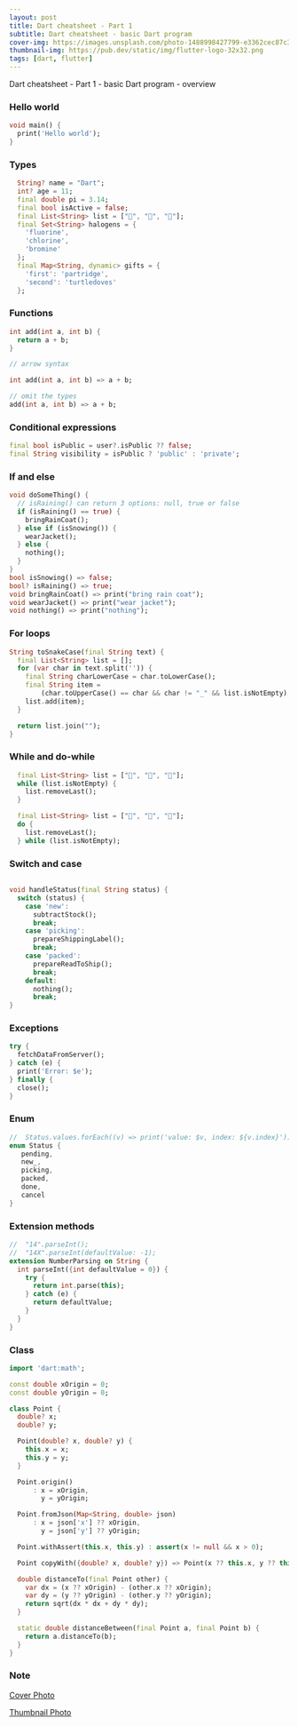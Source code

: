 ```yaml
---
layout: post
title: Dart cheatsheet - Part 1
subtitle: Dart cheatsheet - basic Dart program
cover-img: https://images.unsplash.com/photo-1488998427799-e3362cec87c3
thumbnail-img: https://pub.dev/static/img/flutter-logo-32x32.png
tags: [dart, flutter]
---
```


Dart cheatsheet - Part 1 - basic Dart program - overview

### Hello world

```dart
void main() {
  print('Hello world');
}
```

### Types

```dart
  String? name = "Dart";
  int? age = 11;
  final double pi = 3.14;
  final bool isActive = false;
  final List<String> list = ["🌾", "💐", "🌹"];
  final Set<String> halogens = {
    'fluorine',
    'chlorine',
    'bromine'
  };
  final Map<String, dynamic> gifts = {
    'first': 'partridge',
    'second': 'turtledoves'
  };
```

### Functions

```dart
int add(int a, int b) {
  return a + b;
}

// arrow syntax

int add(int a, int b) => a + b;

// omit the types
add(int a, int b) => a + b;
```

### Conditional expressions

```dart
final bool isPublic = user?.isPublic ?? false;
final String visibility = isPublic ? 'public' : 'private';
```

### If and else

```dart
void doSomeThing() {
  // isRaining() can return 3 options: null, true or false
  if (isRaining() == true) {
    bringRainCoat();
  } else if (isSnowing()) {
    wearJacket();
  } else {
    nothing();
  }
}
bool isSnowing() => false;
bool? isRaining() => true;
void bringRainCoat() => print("bring rain coat");
void wearJacket() => print("wear jacket");
void nothing() => print("nothing");

```

### For loops

```dart
String toSnakeCase(final String text) {
  final List<String> list = [];
  for (var char in text.split('')) {
    final String charLowerCase = char.toLowerCase();
    final String item =
        (char.toUpperCase() == char && char != "_" && list.isNotEmpty) ? "_$charLowerCase" : charLowerCase;
    list.add(item);
  }

  return list.join("");
}
```

### While and do-while

```dart
  final List<String> list = ["🌾", "💐", "🌹"];
  while (list.isNotEmpty) {
    list.removeLast();
  }
```

```dart
  final List<String> list = ["🌾", "💐", "🌹"];
  do {
    list.removeLast();
  } while (list.isNotEmpty);
```

### Switch and case

```dart

void handleStatus(final String status) {
  switch (status) {
    case 'new':
      subtractStock();
      break;
    case 'picking':
      prepareShippingLabel();
      break;
    case 'packed':
      prepareReadToShip();
      break;
    default:
      nothing();
      break;
}

```

### Exceptions

```dart
try {
  fetchDataFromServer();
} catch (e) {
  print('Error: $e');
} finally {
  close();
}

```

### Enum

```dart
//  Status.values.forEach((v) => print('value: $v, index: ${v.index}'));
enum Status {
   pending,
   new_,
   picking,
   packed,
   done,
   cancel
}
```

### Extension methods

```dart
//  "14".parseInt();
//  "14X".parseInt(defaultValue: -1);
extension NumberParsing on String {
  int parseInt({int defaultValue = 0}) {
    try {
      return int.parse(this);
    } catch (e) {
      return defaultValue;
    }
  }
}
```

### Class

```dart
import 'dart:math';

const double xOrigin = 0;
const double yOrigin = 0;

class Point {
  double? x;
  double? y;

  Point(double? x, double? y) {
    this.x = x;
    this.y = y;
  }

  Point.origin()
      : x = xOrigin,
        y = yOrigin;

  Point.fromJson(Map<String, double> json)
      : x = json['x'] ?? xOrigin,
        y = json['y'] ?? yOrigin;

  Point.withAssert(this.x, this.y) : assert(x != null && x > 0);

  Point copyWith({double? x, double? y}) => Point(x ?? this.x, y ?? this.y);

  double distanceTo(final Point other) {
    var dx = (x ?? xOrigin) - (other.x ?? xOrigin);
    var dy = (y ?? yOrigin) - (other.y ?? yOrigin);
    return sqrt(dx * dx + dy * dy);
  }

  static double distanceBetween(final Point a, final Point b) {
    return a.distanceTo(b);
  }
}
```

### Note

[Cover Photo](https://unsplash.com/photos/pUAM5hPaCRI)

[Thumbnail Photo](https://dart.dev/assets/shared/dart/logo+text/horizontal/white-e71fb382ad5229792cc704b3ee7a88f8013e986d6e34f0956d89c453b454d0a5.svg)
